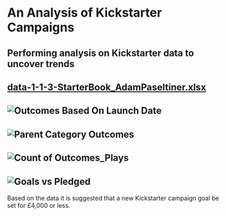 # An Analysis of Kickstarter Campaigns
Performing analysis on Kickstarter data to uncover trends
---
[data-1-1-3-StarterBook_AdamPaseltiner.xlsx](https://github.com/adampaseltiner/kickstarter-analysis/files/6368708/data-1-1-3-StarterBook_AdamPaseltiner.xlsx)
---
![Outcomes Based On Launch Date](https://user-images.githubusercontent.com/82347825/115940299-fa710200-a46e-11eb-9c69-180d53233bea.png)
---
![Parent Category Outcomes](https://user-images.githubusercontent.com/82347825/115940304-06f55a80-a46f-11eb-9b31-15495ed807de.png)
---
![Count of Outcomes_Plays](https://user-images.githubusercontent.com/82347825/115940519-e11c8580-a46f-11eb-9362-c26d13e014db.png)
---
![Goals vs Pledged](https://user-images.githubusercontent.com/82347825/115940684-6f910700-a470-11eb-8383-7ab0ee15893d.png)
---
Based on the data it is suggested that a new Kickstarter campaign goal be set for £4,000 or less.
